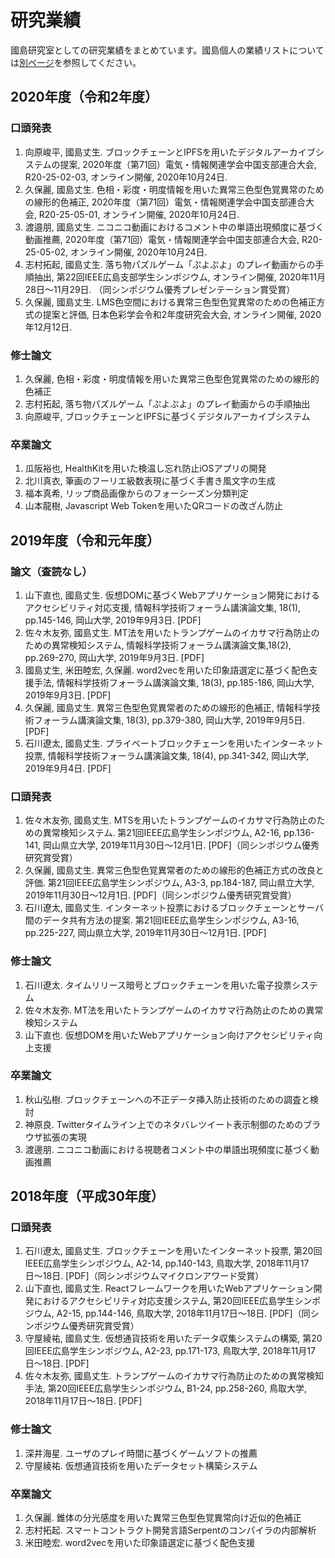 # 研究業績
國島研究室としての研究業績をまとめています。國島個人の業績リストについては[別ページ](https://kunishi.github.io/research/)を参照してください。

## 2020年度（令和2年度）
### 口頭発表
1. 向原峻平, 國島丈生. ブロックチェーンとIPFSを用いたデジタルアーカイブシステムの提案, 2020年度（第71回）電気・情報関連学会中国支部連合大会, R20-25-02-03, オンライン開催, 2020年10月24日.
1. 久保麗, 國島丈生. 色相・彩度・明度情報を用いた異常三色型色覚異常のための線形的色補正, 2020年度（第71回）電気・情報関連学会中国支部連合大会, R20-25-05-01, オンライン開催, 2020年10月24日.
1. 渡邉朋, 國島丈生. ニコニコ動画におけるコメント中の単語出現頻度に基づく動画推薦, 2020年度（第71回）電気・情報関連学会中国支部連合大会, R20-25-05-02, オンライン開催, 2020年10月24日.
1. 志村拓起, 國島丈生. 落ち物パズルゲーム「ぷよぷよ」のプレイ動画からの手順抽出, 第22回IEEE広島支部学生シンポジウム, オンライン開催, 2020年11月28日〜11月29日. （同シンポジウム優秀プレゼンテーション賞受賞）
1. 久保麗, 國島丈生. LMS色空間における異常三色型色覚異常のための色補正方式の提案と評価, 日本色彩学会令和2年度研究会大会, オンライン開催, 2020年12月12日.
### 修士論文
1. 久保麗, 色相・彩度・明度情報を用いた異常三色型色覚異常のための線形的色補正
1. 志村拓起, 落ち物パズルゲーム「ぷよぷよ」のプレイ動画からの手順抽出
1. 向原峻平, ブロックチェーンとIPFSに基づくデジタルアーカイブシステム
### 卒業論文
1. 瓜阪裕也, HealthKitを用いた検温し忘れ防止iOSアプリの開発
1. 北川真衣, 筆画のフーリエ級数表現に基づく手書き風文字の生成
1. 福本真希, リップ商品画像からのフォーシーズン分類判定
1. 山本龍樹,  Javascript Web Tokenを用いたQRコードの改ざん防止

## 2019年度（令和元年度）
### 論文（査読なし）
1. 山下直也, 國島丈生. 仮想DOMに基づくWebアプリケーション開発におけるアクセシビリティ対応支援, 情報科学技術フォーラム講演論文集, 18(1), pp.145-146, 岡山大学, 2019年9月3日. [PDF]
1. 佐々木友弥, 國島丈生. MT法を用いたトランプゲームのイカサマ行為防止のための異常検知システム, 情報科学技術フォーラム講演論文集,18(2), pp.269-270, 岡山大学,  2019年9月3日. [PDF]
1. 國島丈生, 米田睦宏, 久保麗. word2vecを用いた印象語選定に基づく配色支援手法, 情報科学技術フォーラム講演論文集, 18(3), pp.185-186, 岡山大学,  2019年9月3日. [PDF]
1. 久保麗, 國島丈生. 異常三色型色覚異常者のための線形的色補正, 情報科学技術フォーラム講演論文集, 18(3), pp.379-380, 岡山大学, 2019年9月5日. [PDF]
1. 石川遼太, 國島丈生. プライベートブロックチェーンを用いたインターネット投票, 情報科学技術フォーラム講演論文集, 18(4), pp.341-342, 岡山大学, 2019年9月4日. [PDF]
### 口頭発表
1. 佐々木友弥, 國島丈生. MTSを用いたトランプゲームのイカサマ行為防止のための異常検知システム. 第21回IEEE広島学生シンポジウム, A2-16, pp.136-141, 岡山県立大学, 2019年11月30日〜12月1日. [PDF]（同シンポジウム優秀研究賞受賞）
1. 久保麗, 國島丈生. 異常三色型色覚異常者のための線形的色補正方式の改良と評価. 第21回IEEE広島学生シンポジウム, A3-3, pp.184-187, 岡山県立大学, 2019年11月30日〜12月1日. [PDF]（同シンポジウム優秀研究賞受賞）
1. 石川遼太, 國島丈生. インターネット投票におけるブロックチェーンとサーバ間のデータ共有方法の提案. 第21回IEEE広島学生シンポジウム, A3-16, pp.225-227, 岡山県立大学, 2019年11月30日〜12月1日. [PDF]
### 修士論文
1. 石川遼太. タイムリリース暗号とブロックチェーンを用いた電子投票システム
1. 佐々木友弥. MT法を用いたトランプゲームのイカサマ行為防止のための異常検知システム
1. 山下直也. 仮想DOMを用いたWebアプリケーション向けアクセシビリティ向上支援
### 卒業論文
1. 秋山弘樹. ブロックチェーンへの不正データ挿入防止技術のための調査と検討
1. 神原良. Twitterタイムライン上でのネタバレツイート表示制御のためのブラウザ拡張の実現
1. 渡邊朋. ニコニコ動画における視聴者コメント中の単語出現頻度に基づく動画推薦

## 2018年度（平成30年度）
### 口頭発表
1. 石川遼太, 國島丈生. ブロックチェーンを用いたインターネット投票, 第20回IEEE広島学生シンポジウム, A2-14, pp.140-143, 鳥取大学, 2018年11月17日〜18日. [PDF]（同シンポジウムマイクロンアワード受賞）
1. 山下直也, 國島丈生. Reactフレームワークを用いたWebアプリケーション開発におけるアクセシビリティ対応支援システム, 第20回IEEE広島学生シンポジウム, A2-15, pp.144-146, 鳥取大学, 2018年11月17日〜18日. [PDF]（同シンポジウム優秀研究賞受賞）
1. 守屋綾祐, 國島丈生. 仮想通貨技術を用いたデータ収集システムの構築, 第20回IEEE広島学生シンポジウム, A2-23, pp.171-173, 鳥取大学, 2018年11月17日〜18日. [PDF]
1. 佐々木友弥, 國島丈生. トランプゲームのイカサマ行為防止のための異常検知手法, 第20回IEEE広島学生シンポジウム, B1-24, pp.258-260, 鳥取大学, 2018年11月17日〜18日. [PDF]
### 修士論文
1. 深井海星. ユーザのプレイ時間に基づくゲームソフトの推薦
1. 守屋綾祐. 仮想通貨技術を用いたデータセット構築システム
### 卒業論文
1. 久保麗. 錐体の分光感度を用いた異常三色型色覚異常向け近似的色補正
1. 志村拓起. スマートコントラクト開発言語Serpentのコンパイラの内部解析
1. 米田睦宏. word2vecを用いた印象語選定に基づく配色支援
